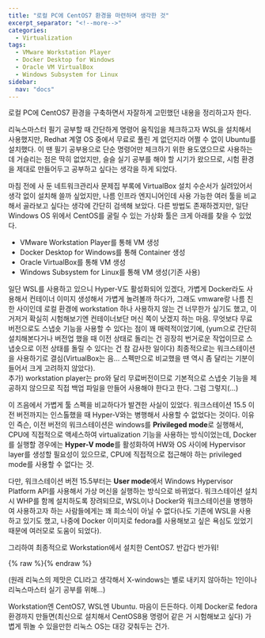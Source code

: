 ```yaml
---
title: "로컬 PC에 CentOS7 환경을 마련하며 생각한 것"
excerpt_separator: "<!--more-->"
categories:
  - Virtualization
tags:
  - VMware Workstation Player
  - Docker Desktop for Windows
  - Oracle VM VirtualBox
  - Windows Subsystem for Linux
sidebar:
  nav: "docs"
---
```

로컬 PC에 CentOS7 환경을 구축하면서 자잘하게 고민했던 내용을 정리하고자 한다.

리눅스마스터 필기 공부할 때 간단하게 명령어 움직임을 체크하고자 WSL을 설치해서 사용했지만, Redhat 계열 OS 중에서 무료로 풀린 게 없던지라 어쩔 수 없이 Ubuntu를 설치했다. 
이 땐 필기 공부용으로 단순 명령어만 체크하기 위한 용도였으므로 사용하는 데 거슬리는 점은 딱히 없었지만, 슬슬 실기 공부를 해야 할 시기가 왔으므로, 시험 환경을 제대로 만들어두고 공부하고 싶다는 생각을 하게 되었다.

마침 전에 사 둔 네트워크관리사 문제집 부록에 VirtualBox 설치 수순서가 실려있어서 생각 없이 설치해 쓸까 싶었지만, 나름 인프라 엔지니어인데 사용 가능한 여러 툴을 비교해서 골라보고 싶다는 생각에 간단히 검색해 보았다.
다른 방법도 존재하겠지만, 일단 Windows OS 위에서 CentOS를 굴릴 수 있는 가상화 툴은 크게 아래를 찾을 수 있었다.

* VMware Workstation Player를 통해 VM 생성
* Docker Desktop for Windows를 통해 Container 생성
* Oracle VirtualBox를 통해 VM 생성
* Windows Subsystem for Linux를 통해 VM 생성(기존 사용)

일단 WSL를 사용하고 있으니 Hyper-V도 활성화되어 있겠다, 가볍게 Docker라도 사용해서 컨테이너 이미지 생성해서 가볍게 놀려볼까 하다가, 
그래도 vmware랑 나름 친한 사이인데 로컬 환경에 workstation 하나 사용하지 않는 건 너무한가 싶기도 했고, 이거저거 확실히 시험해보기엔 컨테이너보단 머신 쪽이 낫겠지 하는 마음.
무엇보다 무료 버전으로도 스냅숏 기능을 사용할 수 있다는 점이 꽤 매력적이었기에, 
(yum으로 간단히 설치해본다거나 버전업 했을 때 이전 상태로 돌리는 건 굉장히 번거로운 작업이므로 스냅숏으로 이전 상태를 돌릴 수 있다는 건 참 감사한 일이다)
최종적으로는 워크스테이션을 사용하기로 결심(VirtualBox는 음... 스펙만으로 비교했을 땐 역시 좀 달리는 기분이 들어서 크게 고려하지 않았다).  
추가) workstation player는 pro와 달리 무료버전이므로 기본적으로 스냅숏 기능을 제공하지 않으므로 직접 백업 파일을 만들어 사용해야 한다고 한다. 그럼 그렇지(...)

이 즈음에서 가볍게 툴 스펙을 비교하다가 발견한 사실이 있었다. 워크스테이션 15.5 이전 버전까지는 인스톨했을 때 Hyper-V와는 병행해서 사용할 수 없었다는 것이다.
이유인 즉슨, 이전 버전의 워크스테이션은 windows를 **Privileged mode**로 실행해서, CPU에 직접적으로 액세스하여 virtualization 기능을 사용하는 방식이었는데,
Docker를 실행할 경우에는 **Hyper-V mode**를 활성화하여 HW와 OS 사이에 Hypervisor layer를 생성할 필요성이 있으므로, CPU에 직접적으로 접근해야 하는 privileged mode를 사용할 수 없다는 것.

다만, 워크스테이션 버전 15.5부터는 **User mode**에서 Windows Hypervisor Platform API를 사용해서 가상 머신을 실행하는 방식으로 바뀌었다. 워크스테이션 설치 시 WHP를 함께 설치하도록 장려되므로,
WSL이나 Docker와 워크스테이션을 병행하여 사용하고자 하는 사람들에게는 꽤 희소식이 아닐 수 없다(나도 기존에 WSL을 사용하고 있기도 했고, 나중에 Docker 이미지로 fedora를 사용해보고 싶은 욕심도 있었기 때문에 여러모로 도움이 되었다).

그리하여 최종적으로 Workstation에서 설치한 CentOS7. 반갑다 반가워!


{% raw %}<img src="https://smilejulie0812.github.io/assets/images/visualization001-1.PNG" alt="">{% endraw %}

(원래 리눅스의 제맛은 CLI라고 생각해서 X-windows는 별로 내키지 않아하는 1인이나 리눅스마스터 실기 공부를 위해...)

Workstation엔 CentOS7, WSL엔 Ubuntu. 마음이 든든하다. 이제 Docker로 fedora 환경까지 만들면(최신으로 설치해서 CentOS8용 명령어 같은 거 시험해보고 싶다) 가볍게 뛰놀 수 있을만한 리눅스 OS는 대강 갖춰두는 건가.
